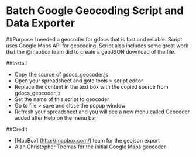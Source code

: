 Batch Google Geocoding Script and Data Exporter
==============
##Purpose
I needed a geocoder for gdocs that is fast and reliable.
Script uses Google Maps API for geocoding.
Script also includes some great work that the @mapbox team did to create a geoJSON download of the file.

##Install
- Copy the source of gdocs_geocoder.js
- Open your spreadsheet and goto tools > script editor
- Replace the content in the text box with the copied source from gdocs_geocoder.js
- Set the name of this script to geocoder
- Go to file > save and close the popup window
- Refresh your spreadsheet and you will see a new menu called Geocoder added after Help on the menu bar

##Credit
- [MapBox] (http://mapbox.com/) team for the geojson export
- Alan Christopher Thomas for the initial Google Maps geocoder
